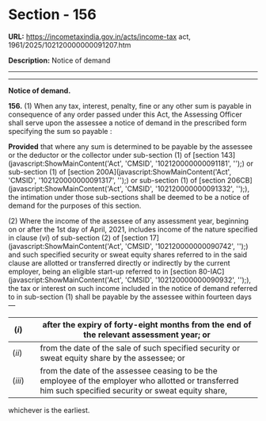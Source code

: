 # Section - 156

**URL:** https://incometaxindia.gov.in/acts/income-tax act, 1961/2025/102120000000091207.htm

**Description:** Notice of demand

---

****

**Notice of demand.**

**156.** (1) When any tax, interest, penalty, fine or any other sum is payable in consequence of any order passed under this Act, the Assessing Officer shall serve upon the assessee a notice of demand in the prescribed form specifying the sum so payable :

**Provided** that where any sum is determined to be payable by the assessee or the deductor or the collector under sub-section (1) of [section 143](javascript:ShowMainContent\('Act', 'CMSID', '102120000000091181', ''\);) or sub-section (1) of [section 200A](javascript:ShowMainContent\('Act', 'CMSID', '102120000000091317', ''\);) or sub-section (1) of [section 206CB](javascript:ShowMainContent\('Act', 'CMSID', '102120000000091332', ''\);), the intimation under those sub-sections shall be deemed to be a notice of demand for the purposes of this section.

(2) Where the income of the assessee of any assessment year, beginning on or after the 1st day of April, 2021, includes income of the nature specified in clause (_vi_) of sub-section (2) of [section 17](javascript:ShowMainContent\('Act', 'CMSID', '102120000000090742', ''\);) and such specified security or sweat equity shares referred to in the said clause are allotted or transferred directly or indirectly by the current employer, being an eligible start-up referred to in [section 80-IAC](javascript:ShowMainContent\('Act', 'CMSID', '102120000000090932', ''\);), the tax or interest on such income included in the notice of demand referred to in sub-section (1) shall be payable by the assessee within fourteen days—

(_i_)|  |  after the expiry of forty-eight months from the end of the relevant assessment year; or  
---|---|---  
(_ii_)|  |  from the date of the sale of such specified security or sweat equity share by the assessee; or  
(_iii_)|  |  from the date of the assessee ceasing to be the employee of the employer who allotted or transferred him such specified security or sweat equity share,  
  
whichever is the earliest.